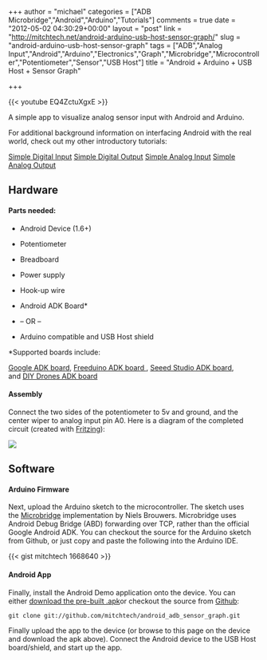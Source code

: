 +++
author = "michael"
categories = ["ADB Microbridge","Android","Arduino","Tutorials"]
comments = true
date = "2012-05-02 04:30:29+00:00"
layout = "post"
link = "http://mitchtech.net/android-arduino-usb-host-sensor-graph/"
slug = "android-arduino-usb-host-sensor-graph"
tags = ["ADB","Analog Input","Android","Arduino","Electronics","Graph","Microbridge","Microcontroller","Potentiometer","Sensor","USB Host"]
title = "Android + Arduino + USB Host + Sensor Graph"

+++

{{< youtube EQ4ZctuXgxE >}}

A simple app to visualize analog sensor input with Android and Arduino.

For additional background information on interfacing Android with the real world, check out my other introductory tutorials:

[Simple Digital Input](http://mitchtech.net/android-arduino-usb-host-simple-digital-input/)
[Simple Digital Output](http://mitchtech.net/android-arduino-usb-host-simple-digital-output/)
[Simple Analog Input](http://mitchtech.net/android-arduino-usb-host-simple-analog-input/)
[Simple Analog Output](http://mitchtech.net/android-arduino-usb-host-simple-analog-output/)

## Hardware

#### Parts needed:

  * Android Device (1.6+)

  * Potentiometer

  * Breadboard

  * Power supply

  * Hook-up wire

  * Android ADK Board*

  * – OR –

  * Arduino compatible and USB Host shield

*Supported boards include:

[Google ADK board](http://www.rt-net.jp/shop/index.php?main_page=product_info&cPath=3_4&products_id=1), [Freeduino ADK board ](http://shop.moderndevice.com/products/freeduino-usb-host-board), [Seeed Studio ADK board](http://www.seeedstudio.com/depot/seeeduino-adk-main-board-p-846.html), and [DIY Drones ADK board](https://store.diydrones.com/ProductDetails.asp?ProductCode=BR-PhoneDrone)

#### Assembly

Connect the two sides of the potentiometer to 5v and ground, and the center wiper to analog input pin A0. Here is a diagram of the completed circuit (created with [Fritzing](http://fritzing.org/)):

[![](http://mitchtech.net/wp-content/uploads/2012/05/adb_sensor_graph.png)](http://mitchtech.net/wp-content/uploads/2012/05/adb_sensor_graph.png)

## Software

#### Arduino Firmware

Next, upload the Arduino sketch to the microcontroller. The sketch uses the [Microbridge](http://code.google.com/p/microbridge/) implementation by Niels Brouwers. Microbridge uses Android Debug Bridge (ABD) forwarding over TCP, rather than the official Google Android ADK. You can checkout the source for the Arduino sketch from Github, or just copy and paste the following into the Arduino IDE.

{{< gist mitchtech 1668640 >}}

#### Android App

Finally, install the Android Demo application onto the device. You can either [download the pre-built .apk](http://mitch-tech.appspot.com/adb/AdbSensorGraph.apk)or checkout the source from [Github](https://github.com/mitchtech/android_adb_sensor_graph):

```
git clone git://github.com/mitchtech/android_adb_sensor_graph.git
```

Finally upload the app to the device (or browse to this page on the device and download the apk above). Connect the Android device to the USB Host board/shield, and start up the app.

